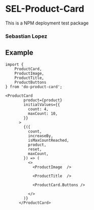 # SEL-Product-Card

This is a NPM deployment test package

### Sebastian Lopez

## Example

```
import {
    ProductCard,
    ProductImage,
    ProductTitle,
    ProductButtons
} from 'do-product-card';
```

```
<ProductCard        
        product={product}        
        initialValues={{
          count: 4,
          maxCount: 10,
        }}
      >
        {({
          count,
          increaseBy,
          isMaxCountReached,
          product, 
          reset,
          maxCount,
        }) => (
          <>
            <ProductImage  />

            <ProductTitle  />

            <ProductCard.Buttons />

          </>
        )}
      </ProductCard>

```
